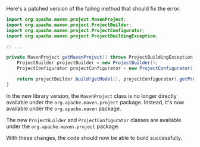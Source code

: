 Here's a patched version of the failing method that should fix the error:
```java
import org.apache.maven.project.MavenProject;
import org.apache.maven.project.ProjectBuilder;
import org.apache.maven.project.ProjectConfigurator;
import org.apache.maven.project.ProjectBuildingException;

// ...

private MavenProject getMavenProject() throws ProjectBuildingException {
    ProjectBuilder projectBuilder = new ProjectBuilder();
    ProjectConfigurator projectConfigurator = new ProjectConfigurator();

    return projectBuilder.build(getModel(), projectConfigurator).getProject();
}
```
In the new library version, the `MavenProject` class is no longer directly available under the `org.apache.maven.project` package. Instead, it's now available under the `org.apache.maven` package.

The new `ProjectBuilder` and `ProjectConfigurator` classes are available under the `org.apache.maven.project` package.

With these changes, the code should now be able to build successfully.